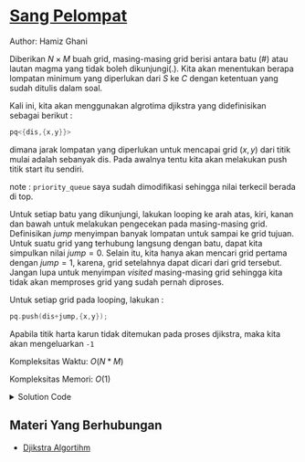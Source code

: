 # [Sang Pelompat](https://tlx.toki.id/courses/competitive/chapters/13/problems/E)

Author: Hamiz Ghani

Diberikan $N × M$ buah grid, masing-masing grid berisi antara batu (#) atau lautan magma yang tidak boleh dikunjungi(.). Kita akan menentukan berapa lompatan minimum yang diperlukan dari $S$ ke $C$ dengan ketentuan yang sudah ditulis dalam soal.

Kali ini, kita akan menggunakan algrotima djikstra yang didefinisikan sebagai berikut :
```c++
pq<{dis,{x,y}}>
```
dimana jarak lompatan yang diperlukan untuk mencapai grid $(x,y)$ dari titik mulai adalah sebanyak dis. Pada awalnya tentu kita akan melakukan push titik start itu sendiri.

note : `priority_queue` saya sudah dimodifikasi sehingga nilai terkecil berada di top.

Untuk setiap batu yang dikunjungi, lakukan looping ke arah atas, kiri, kanan dan bawah untuk melakukan pengecekan pada masing-masing grid. Definisikan $jump$ menyimpan banyak lompatan untuk sampai ke grid tujuan. Untuk suatu grid yang terhubung langsung dengan batu, dapat kita simpulkan nilai $jump=0$. Selain itu, kita hanya akan mencari grid pertama dengan $jump=1$, karena, grid setelahnya dapat dicari dari grid tersebut. Jangan lupa untuk menyimpan $visited$ masing-masing grid sehingga kita tidak akan memproses grid yang sudah pernah diproses.

Untuk setiap grid pada looping, lakukan : 
```c++
pq.push(dis+jump,{x,y});
```

Apabila titik harta karun tidak ditemukan pada proses djikstra, maka kita akan mengeluarkan `-1`

Kompleksitas Waktu: $O(N*M)$

Kompleksitas Memori: $O(1)$

<details>
  <summary>Solution Code</summary>

```c++
#include<bits/stdc++.h>
#define pqueue priority_queue
#define fi first
#define se second
#define int long long
#define pii pair<int,int>
using namespace std;
int n,m;
pii st,ed;
pqueue<pair<int,pii>,vector<pair<int,pii>>,greater<pair<int,pii>>> pq;
char c[1005][1005];
bool vis[1005][1005];
main(){
	string s; cin>>s;
	cin>>n>>m;
	for(int i=1;i<=n;i++){
		for(int j=1;j<=m;j++){
			cin>>c[i][j];
			if(c[i][j]=='T'){
				ed.fi=i;
				ed.se=j;
			}
			else if(c[i][j]=='S'){
				pq.push({0,{i,j}});
			}
		}
	}
	while(!pq.empty()){
		int dis=pq.top().fi;
		int pr=pq.top().se.fi;
		int pc=pq.top().se.se;
		pq.pop();
		if(vis[pr][pc]) continue;
		vis[pr][pc]=1;
		if(pr==ed.fi&&pc==ed.se){
			cout<<dis<<endl;
			return 0;
		}
		//atas
		int jump=0;
		for(int i=pr-1;i>=1;i--){
			if(c[i][pc]=='.') jump=1;
			else{
				if(vis[i][pc]) break;
				pq.push({dis+jump,{i,pc}});
				break;
			}
		}
		//kiri
		jump=0;
		for(int i=pc-1;i>=1;i--){
			if(c[pr][i]=='.') jump=1;
			else{
				if(vis[pr][i]) break;
				pq.push({dis+jump,{pr,i}});
				break;
			}
		}
		//kanan
		jump=0;
		for(int i=pc+1;i<=m;i++){
			if(c[pr][i]=='.') jump=1;
			else{
				if(vis[pr][i]) break;
				pq.push({dis+jump,{pr,i}});
				break;
			}
		}
		//bawah
		jump=0;
		for(int i=pr+1;i<=n;i++){
			if(c[i][pc]=='.') jump=1;
			else{
				if(vis[i][pc]) break;
				pq.push({dis+jump,{i,pc}});
				break;
			}
		}
	}
	cout<<-1<<endl;
	return 0;
}
```
</details>



<!-- Tambahkan komentar apabila perlu

## Komentar
    
- Komentar I
- Komentar II

-->

<!-- Tambahkan referensi link materi yang berhubungan apabila perlu
-->
## Materi Yang Berhubungan
    
-  [Djikstra Algortihm](https://www.geeksforgeeks.org/dijkstras-shortest-path-algorithm-greedy-algo-7/)


<!-- Tambahkan referensi link soal yang berhubungan apabila perlu

## Soal Yang Berhubungan
    
- [Nama Soal 1](link-soal)
- [Nama Soal II](link-soal)

-->